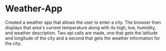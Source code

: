 # Weather-App
Created a weather app that allows the user to enter a city. The browser then displays that area's current temperature along with its high, low, humidity, and weather description. Two api calls are made, one that gets the latitude and longitude of the city and a second that gets the weather information for the city. 
